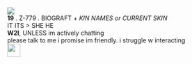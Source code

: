 <p>
<br><img src="https://files.catbox.moe/362ju7.gif">
<br><b>19</b> . Z-779 . BIOGRAFT + <i>KIN NAMES or CURRENT SKIN</i>
<br>IT ITS > SHE HE
<br><b>W2I</b>, UNLESS im actively chatting
<br>please talk to me i promise im friendly. i struggle w interacting 
  <br><img src="https://files.catbox.moe/tzfrgs.png" width=30px>
</p>
